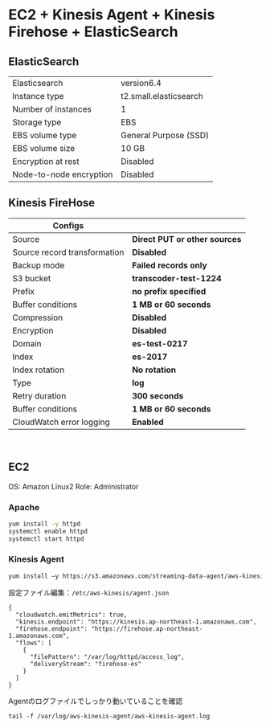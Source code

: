 # EC2 + Kinesis Agent + Kinesis Firehose + ElasticSearch

## ElasticSearch
|||
|---|---|
Elasticsearch| version6.4
Instance type|t2.small.elasticsearch
Number of instances|1
Storage type|EBS
EBS volume type|General Purpose (SSD)
EBS volume size|10 GB
Encryption at rest|Disabled
Node-to-node encryption|Disabled


## Kinesis FireHose
|Configs||
|---|---|
Source| **Direct PUT or other sources**
Source record transformation| **Disabled**
Backup mode| **Failed records only**
S3 bucket| **transcoder-test-1224**
Prefix| **no prefix specified**
Buffer conditions| **1 MB or 60 seconds**
Compression| **Disabled**
Encryption| **Disabled**
Domain|**es-test-0217**
Index|**es-2017**
Index rotation|**No rotation**
Type|**log**
Retry duration|**300 seconds**
Buffer conditions|**1 MB or 60 seconds**
CloudWatch error logging| **Enabled**

<br />

## EC2
OS: Amazon Linux2
Role: Administrator

### Apache
```sh
yum install -y httpd
systemctl enable httpd
systemctl start httpd
```

### Kinesis Agent
```sh
yum install –y https://s3.amazonaws.com/streaming-data-agent/aws-kinesis-agent-latest.amzn1.noarch.rpm
```

設定ファイル編集：`/etc/aws-kinesis/agent.json`
```
{
  "cloudwatch.emitMetrics": true,
  "kinesis.endpoint": "https://kinesis.ap-northeast-1.amazonaws.com",
  "firehose.endpoint": "https://firehose.ap-northeast-1.amazonaws.com",
  "flows": [
    {
      "filePattern": "/var/log/httpd/access_log",
      "deliveryStream": "firehose-es"
    }
  ]
}
```

Agentのログファイルでしっかり動いていることを確認
```
tail -f /var/log/aws-kinesis-agent/aws-kinesis-agent.log
```

